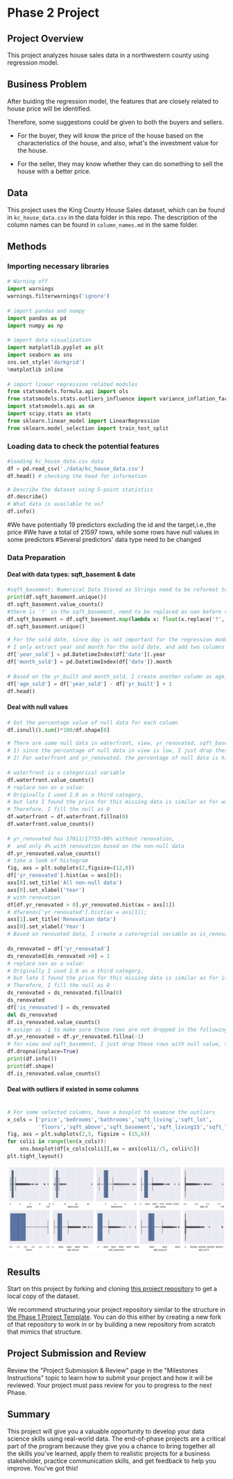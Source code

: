 # Phase 2 Project


## Project Overview

This project analyzes house sales data in a northwestern county using regression model.


## Business Problem

After buiding the regression model, the features that are closely related to house price will be identified. 

Therefore, some suggestions could be given to both the buyers and sellers.

* For the buyer, they will know the price of the house based on the characteristics of the house, and also, what's the investment value for the house.

* For the seller, they may know whether they can do something to sell the house with a better price.


## Data

This project uses the King County House Sales dataset, which can be found in  `kc_house_data.csv` in the data folder in this repo. 
The description of the column names can be found in `column_names.md` in the same folder.




## Methods
### Importing necessary libraries
```python
# Warning off
import warnings
warnings.filterwarnings('ignore')

# import pandas and numpy
import pandas as pd
import numpy as np

# import data visualization
import matplotlib.pyplot as plt
import seaborn as sns
sns.set_style('darkgrid')
%matplotlib inline

# import linear regression related modules
from statsmodels.formula.api import ols
from statsmodels.stats.outliers_influence import variance_inflation_factor
import statsmodels.api as sm
import scipy.stats as stats
from sklearn.linear_model import LinearRegression
from sklearn.model_selection import train_test_split
```


###  Loading data to check the potential features
```python
#loading kc_house_data.csv data
df = pd.read_csv('./data/kc_house_data.csv')
df.head() # checking the head for information
```

```python
# Describe the dataset using 5-point statistics
df.describe()
# What data is available to us?
df.info()
```
#We have potentially 19 predictors excluding the id and the target,i.e.,the price
#We have a total of 21597 rows, while some rows have null values in some predictors
#Several predictors' data type need to be changed

### Data Preparation
#### Deal with data types: sqft_basement & date
```python
#sqft_basement: Numerical Data Stored as Strings need to be reformat to float
print(df.sqft_basement.unique())
df.sqft_basement.value_counts()
#there is '?' in the sqft_basement, need to be replaced as nan before reformat to float
df.sqft_basement = df.sqft_basement.map(lambda x: float(x.replace('?', 'nan')))
df.sqft_basement.unique()
```

```python
# For the sold date, since day is not important for the regression model,
# I only extract year and month for the sold date, and add two columns as year_sold and month_sold
df['year_sold'] = pd.DatetimeIndex(df['date']).year
df['month_sold'] = pd.DatetimeIndex(df['date']).month

# Based on the yr_built and month_sold, I create another column as age_sold of the house
df['age_sold'] = df['year_sold'] - df['yr_built'] + 1
df.head()
```

#### Deal with null values
```python
# Get the percentage value of null data for each column
df.isnull().sum()*100/df.shape[0]
```

```python
# There are some null data in waterfront, view, yr_renovated, sqft_basement
# 1) since the percentage of null data in view is low, I just drop these rows
# 2) For waterfront and yr_renovated, the percentage of null data is high,I will assign another value there

# waterfront is a categorical variable
df.waterfront.value_counts()
# replace nan as a value: 
# Originally I used 2.0 as a third category, 
# but late I found the price for this missing data is similar as for waterfront == 0
# Therefore, I fill the null as 0
df.waterfront = df.waterfront.fillna(0)
df.waterfront.value_counts()

# yr_renovated has 17011/17755~96% without renovation, 
#  and only 4% with renovation based on the non-null data
df.yr_renovated.value_counts()
# take a look of histogram
fig, axs = plt.subplots(2,figsize=(12,8))
df['yr_renovated'].hist(ax = axs[0]);
axs[0].set_title('All non-null data')
axs[0].set_xlabel('Year')
# with renovation
df[df.yr_renovated > 0].yr_renovated.hist(ax = axs[1])
# dfwrenov['yr_renovated'].hist(ax = axs[1]);
axs[1].set_title('Renovation data')
axs[0].set_xlabel('Year')
# Based on renovated data, I create a caterogrial variable as is_renovated

ds_renovated = df['yr_renovated']
ds_renovated[ds_renovated >0] = 1
# replace nan as a value: 
# Originally I used 2.0 as a third category, 
# but late I found the price for this missing data is similar as for is_renovated == 0
# Therefore, I fill the null as 0
ds_renovated = ds_renovated.fillna(0)
ds_renovated
df['is_renovated'] = ds_renovated
del ds_renovated
df.is_renovated.value_counts()
# assign as -1 to make sure these rows are not dropped in the following operation
df.yr_renovated = df.yr_renovated.fillna(-1)
# for view and sqft_basement, I just drop those rows with null value, since they are only a few
df.dropna(inplace=True)
print(df.info())
print(df.shape)
df.is_renovated.value_counts()
```

#### Deal with outliers if existed in some columns
```python

# For some selected columns, have a boxplot to examine the outliers
x_cols = ['price','bedrooms','bathrooms','sqft_living','sqft_lot',
          'floors','sqft_above','sqft_basement','sqft_living15','sqft_lot15']
fig, axs = plt.subplots(2,5, figsize = (15,6))
for colii in range(len(x_cols)):
    sns.boxplot(df[x_cols[colii]],ax = axs[colii//5, colii%5])
plt.tight_layout()
```
![figure of outliers](Figs/outliers.png)




## Results

Start on this project by forking and cloning [this project repository](https://github.com/learn-co-curriculum/dsc-phase-2-project) to get a local copy of the dataset.

We recommend structuring your project repository similar to the structure in [the Phase 1 Project Template](https://github.com/learn-co-curriculum/dsc-project-template). You can do this either by creating a new fork of that repository to work in or by building a new repository from scratch that mimics that structure.

## Project Submission and Review

Review the "Project Submission & Review" page in the "Milestones Instructions" topic to learn how to submit your project and how it will be reviewed. Your project must pass review for you to progress to the next Phase.

## Summary

This project will give you a valuable opportunity to develop your data science skills using real-world data. The end-of-phase projects are a critical part of the program because they give you a chance to bring together all the skills you've learned, apply them to realistic projects for a business stakeholder, practice communication skills, and get feedback to help you improve. You've got this!
